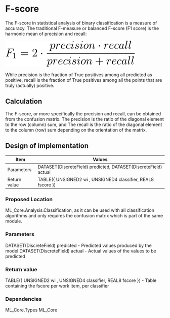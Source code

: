 # F-score
The F-score in statistical analysis of binary classification is a measure of accuracy.
The traditional F-measure or balanced F-score (F1 score) is the harmonic mean of precision and recall:

![equation](https://github.com/suryanarayanan21/HPCC-Evaluation-metrics-for-ML-algorithms/blob/master/Planning/img/f1score.svg)

While precision is the fraction of True positives among all predicted as positive, recall is the fraction of True positives among all the points that are truly (actually) positive.
## Calculation
The F-score, or more specifically the precision and recall, can be obtained from the confusion matrix.
The precision is the ratio of the diagonal element to the row (column) sum, and
The recall is the ratio of the diagonal element to the column (row) sum depending on the orientation of the matrix.
## Design of implementation
| Item | Values |
| --- | --- |
| Parameters | DATASET(DiscreteField) predicted, DATASET(DiscreteField) actual |
| Return value | TABLE({ UNSIGNED2 wi , UNSIGNED4 classifier, REAL8 fscore }) |
### Proposed Location
ML_Core.Analysis.Classification, as it can be used with all classification algorithms and only requires the confusion matrix which is part of the same module.
### Parameters
DATASET(DiscreteField) predicted - Predicted values produced by the model
DATASET(DiscreteField) actual - Actual values of the values to be predicted
### Return value
TABLE({ UNSIGNED2 wi , UNSIGNED4 classifier, REAL8 fscore }) - Table containing the fscore per work item, per classifier
### Dependencies
ML_Core.Types
ML_Core
